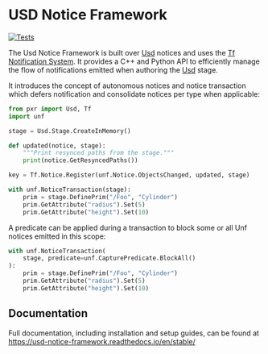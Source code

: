 # USD Notice Framework

[![Tests](https://github.com/wdas/usd-notice-framework/actions/workflows/test.yml/badge.svg?branch=main)](https://github.com/wdas/usd-notice-framework/actions/workflows/test.yml)

The Usd Notice Framework is built over
[Usd](https://github.com/PixarAnimationStudios/USD) notices and uses the
[Tf Notification System](https://graphics.pixar.com/usd/release/api/page_tf__notification.html).
It provides a C++ and Python API to efficiently manage the flow of notifications
emitted when authoring the [Usd](https://github.com/PixarAnimationStudios/USD)
stage.

It introduces the concept of autonomous notices and notice transaction which
defers notification and consolidate notices per type when applicable:

```python
from pxr import Usd, Tf
import unf

stage = Usd.Stage.CreateInMemory()

def updated(notice, stage):
    """Print resynced paths from the stage."""
    print(notice.GetResyncedPaths())

key = Tf.Notice.Register(unf.Notice.ObjectsChanged, updated, stage)

with unf.NoticeTransaction(stage):
    prim = stage.DefinePrim("/Foo", "Cylinder")
    prim.GetAttribute("radius").Set(5)
    prim.GetAttribute("height").Set(10)
```

A predicate can be applied during a transaction to block some or all Unf notices
emitted in this scope:

```python
with unf.NoticeTransaction(
    stage, predicate=unf.CapturePredicate.BlockAll()
):
    prim = stage.DefinePrim("/Foo", "Cylinder")
    prim.GetAttribute("radius").Set(5)
    prim.GetAttribute("height").Set(10)
```

## Documentation

Full documentation, including installation and setup guides, can be found at
https://usd-notice-framework.readthedocs.io/en/stable/
